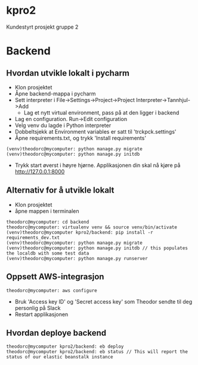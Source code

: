 # kpro2
Kundestyrt prosjekt gruppe 2

# Backend

## Hvordan utvikle lokalt i pycharm
* Klon prosjektet
* Åpne backend-mappa i pycharm
* Sett interpreter i File->Settings->Project->Project Interpreter->Tannhjul->Add
  * Lag et nytt virtual environment, pass på at den ligger i backend
* Lag en configuration. Run->Edit configuration
* Velg venv du lagde i Python interpreter
* Dobbeltsjekk at Environment variables er satt til 'trckpck.settings'
* Åpne requirements.txt, og trykk 'Install requirements'
```
(venv)theodorc@mycomputer: python manage.py migrate
(venv)theodorc@mycomputer: python manage.py initdb
```
* Trykk start øverst i høyre hjørne. Applikasjonen din skal nå kjøre på http://127.0.0.1:8000

## Alternativ for å utvikle lokalt
* Klon prosjektet
* åpne mappen i terminalen
```
theodorc@mycomputer: cd backend
theodorc@mycomputer: virtualenv venv && source venv/bin/activate
(venv)theodorc@mycomputer kpro2/backend: pip install -r requirements_dev.txt
(venv)theodorc@mycomputer: python manage.py migrate
(venv)theodorc@mycomputer: python manage.py initdb // this populates the localdb with some test data
(venv)theodorc@mycomputer: python manage.py runserver
```

## Oppsett AWS-integrasjon
```
theodorc@mycomputer: aws configure
```
* Bruk 'Access key ID' og 'Secret access key' som Theodor sendte til deg personlig på Slack
* Restart applikasjonen

## Hvordan deploye backend
```
theodorc@mycomputer kpro2/backend: eb deploy
theodorc@mycomputer kpro2/backend: eb status // This will report the status of our elastic beanstalk instance
```
